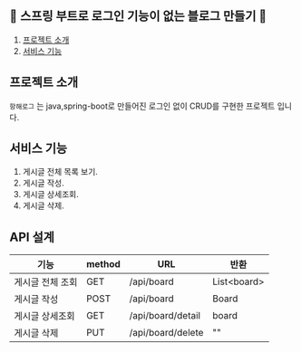 🤘 스프링 부트로 로그인 기능이 없는 블로그 만들기 🤘
------------------------------------

1. [프로젝트 소개](#프로젝트-소개)
2. [서비스 기능](#서비스-기능)

## 프로젝트 소개

```항해로그``` 는 java,spring-boot로 만들어진 로그인 없이 CRUD를 구현한 프로젝트 입니다.

## 서비스 기능

1. 게시글 전체 목록 보기.
2. 게시글 작성.
3. 게시글 상세조회.
4. 게시글 삭제.

## API 설계

|기능|method|URL|반환|
|-----|-----|-----|-----|
|게시글 전체 조회|GET|/api/board|List\<board>|
|게시글 작성|POST|/api/board|Board|
|게시글 상세조회|GET|/api/board/detail|board|
|게시글 삭제|PUT|/api/board/delete|""|

